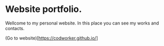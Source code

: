 # Website portfolio.

Wellcome to my personal website. In this place you can see my works and contacts.

(Go to website)[https://codworker.github.io/]